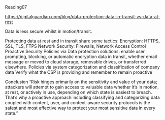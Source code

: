 Reading07

https://digitalguardian.com/blog/data-protection-data-in-transit-vs-data-at-rest  

Data is less secure whilst in motion/transit.

Protecting data at rest and in transit share some tactics: 
Encryption: HTTPS, SSL, TLS, FTPS
Network Security: Firewalls, Network Access Control
Proactive Security
Policies via Data protection solutions: enable user prompting, blocking, or automatic encryption data in transit, whether email message or moved to cloud storage, removable drives, or transferred elsewhere.
Policies via system categorization and classification of company data
Verify what the CSP is providing and remember to remain proactive

Conclusion  “Risk hinges primarily on the sensitivity and value of your data; attackers will attempt to gain access to valuable data whether it’s in motion, at rest, or actively in use, depending on which state is easiest to breach. That’s why a proactive approach including classifying and categorizing data coupled with content, user, and context-aware security protocols is the safest and most effective way to protect your most sensitive data in every state.”

